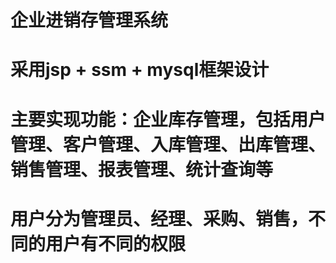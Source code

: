
# 企业进销存管理系统
# 采用jsp + ssm + mysql框架设计
# 主要实现功能：企业库存管理，包括用户管理、客户管理、入库管理、出库管理、销售管理、报表管理、统计查询等
# 用户分为管理员、经理、采购、销售，不同的用户有不同的权限
